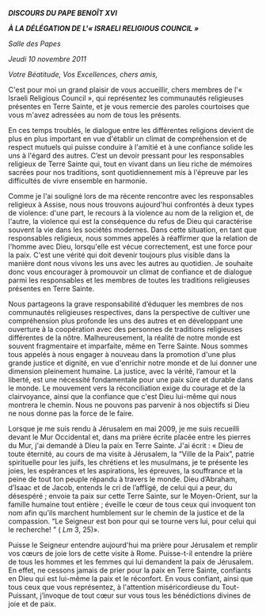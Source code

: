 ***DISCOURS DU PAPE BENOÎT XVI***

***À LA DÉLÉGATION DE L'« ISRAELI RELIGIOUS COUNCIL »***

*Salle des Papes*

*Jeudi 10 novembre 2011*

*Votre Béatitude, Vos Excellences, chers amis,*

C'est pour moi un grand plaisir de vous accueillir, chers membres de l'« Israeli Religious Council », qui représentez les communautés religieuses présentes en Terre Sainte, et je vous remercie des paroles courtoises que vous m'avez adressées au nom de tous les présents.

En ces temps troublés, le dialogue entre les différentes religions devient de plus en plus important en vue d'établir un climat de compréhension et de respect mutuels qui puisse conduire à l'amitié et à une confiance solide les uns à l'égard des autres. C’est un devoir pressant pour les responsables religieux de Terre Sainte qui, tout en vivant dans un lieu riche de mémoires sacrées pour nos traditions, sont quotidiennement mis à l'épreuve par les difficultés de vivre ensemble en harmonie.

Comme je l'ai souligné lors de ma récente rencontre avec les responsables religieux à Assise, nous nous trouvons aujourd'hui confrontés à deux types de violence: d'une part, le recours à la violence au nom de la religion et, de l'autre, la violence qui est la conséquence du refus de Dieu qui caractérise souvent la vie dans les sociétés modernes. Dans cette situation, en tant que responsables religieux, nous sommes appelés à réaffirmer que la relation de l'homme avec Dieu, lorsqu'elle est vécue correctement, est une force pour la paix. C'est une vérité qui doit devenir toujours plus visible dans la manière dont nous vivons les uns avec les autres au quotidien. Je souhaite donc vous encourager à promouvoir un climat de confiance et de dialogue parmi les responsables et les membres de toutes les traditions religieuses présentes en Terre Sainte.

Nous partageons la grave responsabilité d’éduquer les membres de nos communautés religieuses respectives, dans la perspective de cultiver une compréhension plus profonde les uns des autres et en développant une ouverture à la coopération avec des personnes de traditions religieuses différentes de la nôtre. Malheureusement, la réalité de notre monde est souvent fragmentaire et imparfaite, même en Terre Sainte. Nous sommes tous appelés à nous engager à nouveau dans la promotion d'une plus grande justice et dignité, en vue d'enrichir notre monde et de lui donner une dimension pleinement humaine. La justice, avec la vérité, l’amour et la liberté, est une nécessité fondamentale pour une paix sûre et durable dans le monde. Le mouvement vers la réconciliation exige du courage et de la clairvoyance, ainsi que la confiance que c'est Dieu lui-même qui nous montrera le chemin. Nous ne pouvons pas parvenir à nos objectifs si Dieu ne nous donne pas la force de le faire.

Lorsque je me suis rendu à Jérusalem en mai 2009, je me suis recueilli devant le Mur Occidental et, dans ma prière écrite placée entre les pierres du Mur, j'ai demandé à Dieu la paix en Terre Sainte. J'ai écrit : « Dieu de toute éternité, au cours de ma visite à Jérusalem, la “Ville de la Paix”, patrie spirituelle pour les juifs, les chrétiens et les musulmans, je te présente les joies, les espérances et les aspirations, les épreuves, la souffrance et la peine de tout ton peuple répandu à travers le monde. Dieu d’Abraham, d’Isaac et de Jacob, entends le cri de l’affligé, de celui qui a peur, du désespéré ; envoie ta paix sur cette Terre Sainte, sur le Moyen-Orient, sur la famille humaine tout entière ; éveille le cœur de tous ceux qui invoquent ton nom afin qu’ils marchent humblement sur le chemin de la justice et de la compassion. “Le Seigneur est bon pour qui se tourne vers lui, pour celui qui le recherche! ” ( *Lm* 3, 25)».

Puisse le Seigneur entendre aujourd'hui ma prière pour Jérusalem et remplir vos cœurs de joie lors de cette visite à Rome. Puisse-t-il entendre la prière de tous les hommes et les femmes qui lui demandent la paix de Jérusalem. En effet, ne cessons jamais de prier pour la paix en Terre Sainte, confiants en Dieu qui est lui-même la paix et le réconfort. En vous confiant, ainsi que tous ceux que vous représentez, à l'attention miséricordieuse du Tout-Puissant, j’invoque de tout cœur sur vous tous les bénédictions divines de joie et de paix.